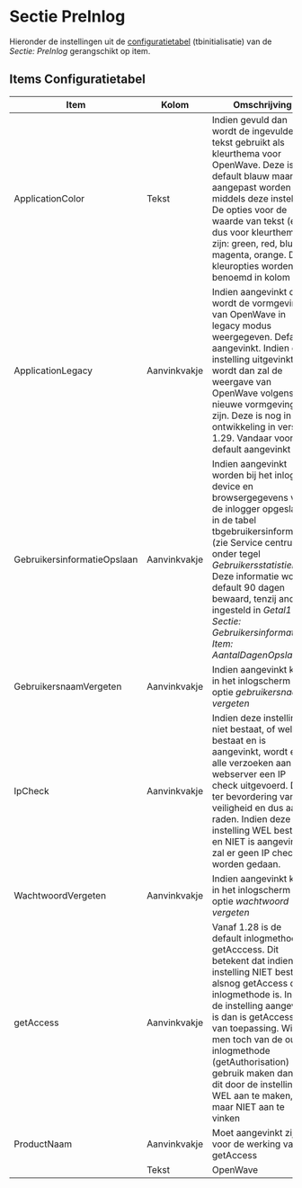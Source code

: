 # Sectie PreInlog

Hieronder de instellingen uit de [configuratietabel](/docs/instellen_inrichten/configuratie.md) (tbinitialisatie) van de *Sectie: PreInlog* gerangschikt op item.

## Items Configuratietabel

| Item | Kolom | Omschrijving |
|---|---|---|
| ApplicationColor | Tekst |Indien gevuld dan wordt de ingevulde tekst gebruikt als kleurthema voor OpenWave. Deze is default blauw maar kan aangepast worden middels deze instelling. De opties voor de waarde van tekst (en dus voor kleurthema's) zijn: green, red, blue, magenta, orange. De kleuropties worden benoemd in kolom *Info* |
| ApplicationLegacy| Aanvinkvakje |Indien aangevinkt dan wordt de vormgeving van OpenWave in legacy modus weergegeven. Default aangevinkt. Indien de instelling uitgevinkt wordt dan zal de weergave van OpenWave volgens nieuwe vormgeving zijn. Deze is nog in ontwikkeling in versie 1.29. Vandaar voor nu default aangevinkt |
| GebruikersinformatieOpslaan | Aanvinkvakje |Indien aangevinkt worden bij het inloggen device en browsergegevens van de inlogger opgeslagen in de tabel tbgebruikersinformatie (zie Service centrum onder tegel *Gebruikersstatistieken*). Deze informatie wordt default 90 dagen bewaard, tenzij anders ingesteld in *Getal1* van *Sectie: Gebruikersinformatie Item: AantalDagenOpslaan* |
| GebruikersnaamVergeten | Aanvinkvakje |Indien aangevinkt komt in het inlogscherm de optie *gebruikersnaam vergeten* |
| IpCheck| Aanvinkvakje | Indien deze instelling niet bestaat, of wel bestaat en is aangevinkt, wordt er bij alle verzoeken aan de webserver een IP check uitgevoerd. Dit is ter bevordering van de veiligheid en dus aan te raden. Indien deze instelling WEL bestaat en NIET is aangevinkt, zal er geen IP check worden gedaan.|
| WachtwoordVergeten | Aanvinkvakje | Indien aangevinkt komt in het inlogscherm de optie *wachtwoord vergeten* |
| getAccess | Aanvinkvakje | Vanaf 1.28 is de default inlogmethode getAcccess. Dit betekent dat indien de instelling NIET bestaat, alsnog getAccess de inlogmethode is. Indien de instelling aangevinkt is dan is getAccess ook van toepassing. Wil men toch van de oude inlogmethode (getAuthorisation) gebruik maken dan kan dit door de instelling WEL aan te maken, maar NIET aan te vinken|
| ProductNaam | Aanvinkvakje | Moet aangevinkt zijn voor de werking van getAccess |
| | Tekst | OpenWave|

